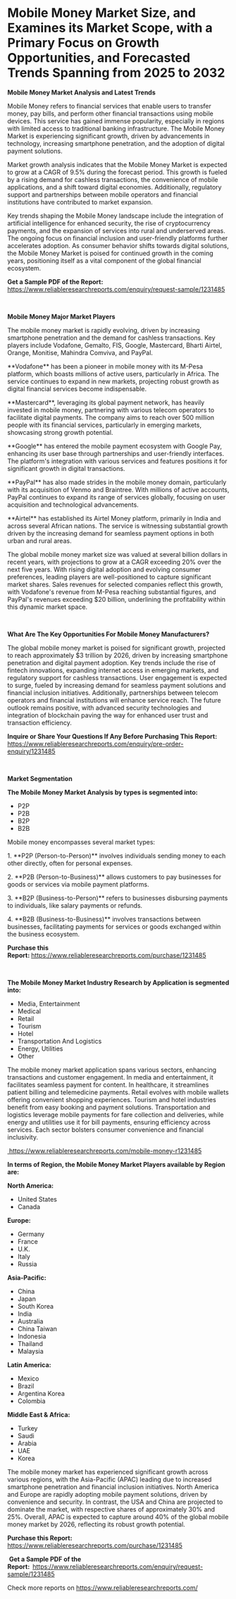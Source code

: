 <p><h1>Mobile Money Market Size, and Examines its Market Scope, with a Primary Focus on Growth Opportunities, and Forecasted Trends Spanning from 2025 to 2032</h1></p><p><strong>Mobile Money Market Analysis and Latest Trends</strong></p>
<p><p>Mobile Money refers to financial services that enable users to transfer money, pay bills, and perform other financial transactions using mobile devices. This service has gained immense popularity, especially in regions with limited access to traditional banking infrastructure. The Mobile Money Market is experiencing significant growth, driven by advancements in technology, increasing smartphone penetration, and the adoption of digital payment solutions.</p><p>Market growth analysis indicates that the Mobile Money Market is expected to grow at a CAGR of 9.5% during the forecast period. This growth is fueled by a rising demand for cashless transactions, the convenience of mobile applications, and a shift toward digital economies. Additionally, regulatory support and partnerships between mobile operators and financial institutions have contributed to market expansion.</p><p>Key trends shaping the Mobile Money landscape include the integration of artificial intelligence for enhanced security, the rise of cryptocurrency payments, and the expansion of services into rural and underserved areas. The ongoing focus on financial inclusion and user-friendly platforms further accelerates adoption. As consumer behavior shifts towards digital solutions, the Mobile Money Market is poised for continued growth in the coming years, positioning itself as a vital component of the global financial ecosystem.</p></p>
<p><strong>Get a Sample PDF of the Report:&nbsp;</strong> <a href="https://www.reliableresearchreports.com/enquiry/request-sample/1231485?utm_campaign=3079&utm_medium=2&utm_source=Github&utm_content=ia&utm_term=11032025&utm_id=mobile-money">https://www.reliableresearchreports.com/enquiry/request-sample/1231485</a></p>
<p>&nbsp;</p>
<p><strong>Mobile Money Major Market Players</strong></p>
<p><p>The mobile money market is rapidly evolving, driven by increasing smartphone penetration and the demand for cashless transactions. Key players include Vodafone, Gemalto, FIS, Google, Mastercard, Bharti Airtel, Orange, Monitise, Mahindra Comviva, and PayPal.</p><p>**Vodafone** has been a pioneer in mobile money with its M-Pesa platform, which boasts millions of active users, particularly in Africa. The service continues to expand in new markets, projecting robust growth as digital financial services become indispensable.</p><p>**Mastercard**, leveraging its global payment network, has heavily invested in mobile money, partnering with various telecom operators to facilitate digital payments. The company aims to reach over 500 million people with its financial services, particularly in emerging markets, showcasing strong growth potential.</p><p>**Google** has entered the mobile payment ecosystem with Google Pay, enhancing its user base through partnerships and user-friendly interfaces. The platform's integration with various services and features positions it for significant growth in digital transactions.</p><p>**PayPal** has also made strides in the mobile money domain, particularly with its acquisition of Venmo and Braintree. With millions of active accounts, PayPal continues to expand its range of services globally, focusing on user acquisition and technological advancements.</p><p>**Airtel** has established its Airtel Money platform, primarily in India and across several African nations. The service is witnessing substantial growth driven by the increasing demand for seamless payment options in both urban and rural areas.</p><p>The global mobile money market size was valued at several billion dollars in recent years, with projections to grow at a CAGR exceeding 20% over the next five years. With rising digital adoption and evolving consumer preferences, leading players are well-positioned to capture significant market shares. Sales revenues for selected companies reflect this growth, with Vodafone's revenue from M-Pesa reaching substantial figures, and PayPal's revenues exceeding $20 billion, underlining the profitability within this dynamic market space.</p></p>
<p>&nbsp;</p>
<p><strong>What Are The Key Opportunities For Mobile Money Manufacturers?</strong></p>
<p><p>The global mobile money market is poised for significant growth, projected to reach approximately $3 trillion by 2026, driven by increasing smartphone penetration and digital payment adoption. Key trends include the rise of fintech innovations, expanding internet access in emerging markets, and regulatory support for cashless transactions. User engagement is expected to surge, fueled by increasing demand for seamless payment solutions and financial inclusion initiatives. Additionally, partnerships between telecom operators and financial institutions will enhance service reach. The future outlook remains positive, with advanced security technologies and integration of blockchain paving the way for enhanced user trust and transaction efficiency.</p></p>
<p><strong>Inquire or Share Your Questions If Any Before Purchasing This Report:</strong> <a href="https://www.reliableresearchreports.com/enquiry/pre-order-enquiry/1231485?utm_campaign=3079&utm_medium=2&utm_source=Github&utm_content=ia&utm_term=11032025&utm_id=mobile-money">https://www.reliableresearchreports.com/enquiry/pre-order-enquiry/1231485</a></p>
<p>&nbsp;</p>
<p><strong>Market Segmentation</strong></p>
<p><strong>The Mobile Money Market Analysis by types is segmented into:</strong></p>
<p><ul><li>P2P</li><li>P2B</li><li>B2P</li><li>B2B</li></ul></p>
<p><p>Mobile money encompasses several market types: </p><p>1. **P2P (Person-to-Person)** involves individuals sending money to each other directly, often for personal expenses.</p><p>   </p><p>2. **P2B (Person-to-Business)** allows customers to pay businesses for goods or services via mobile payment platforms.</p><p>3. **B2P (Business-to-Person)** refers to businesses disbursing payments to individuals, like salary payments or refunds.</p><p>4. **B2B (Business-to-Business)** involves transactions between businesses, facilitating payments for services or goods exchanged within the business ecosystem.</p></p>
<p><strong>Purchase this Report:&nbsp;</strong><a href="https://www.reliableresearchreports.com/purchase/1231485?utm_campaign=3079&utm_medium=2&utm_source=Github&utm_content=ia&utm_term=11032025&utm_id=mobile-money">https://www.reliableresearchreports.com/purchase/1231485</a></p>
<p>&nbsp;</p>
<p><strong>The Mobile Money Market Industry Research by Application is segmented into:</strong></p>
<p><ul><li>Media, Entertainment</li><li>Medical</li><li>Retail</li><li>Tourism</li><li>Hotel</li><li>Transportation And Logistics</li><li>Energy, Utilities</li><li>Other</li></ul></p>
<p><p>The mobile money market application spans various sectors, enhancing transactions and customer engagement. In media and entertainment, it facilitates seamless payment for content. In healthcare, it streamlines patient billing and telemedicine payments. Retail evolves with mobile wallets offering convenient shopping experiences. Tourism and hotel industries benefit from easy booking and payment solutions. Transportation and logistics leverage mobile payments for fare collection and deliveries, while energy and utilities use it for bill payments, ensuring efficiency across services. Each sector bolsters consumer convenience and financial inclusivity.</p></p>
<p><a href="https://www.reliableresearchreports.com/mobile-money-r1231485?utm_campaign=3079&utm_medium=2&utm_source=Github&utm_content=ia&utm_term=11032025&utm_id=mobile-money">&nbsp;https://www.reliableresearchreports.com/mobile-money-r1231485</a></p>
<p><strong>In terms of Region, the Mobile Money Market Players available by Region are:</strong></p>
<p>
    <p> <strong> North America: </strong>
        <ul>
            <li>United States</li>
            <li>Canada</li>
        </ul>
        </p> 
    <p> <strong> Europe: </strong>
        <ul>
            <li>Germany</li>
            <li>France</li>
            <li>U.K.</li>
            <li>Italy</li>
            <li>Russia</li>
        </ul>
        </p> 
    <p> <strong> Asia-Pacific: </strong>
        <ul>
            <li>China</li>
            <li>Japan</li>
            <li>South Korea</li>
            <li>India</li>
            <li>Australia</li>
            <li>China Taiwan</li>
            <li>Indonesia</li>
            <li>Thailand</li>
            <li>Malaysia</li>
        </ul>
        </p> 
    <p> <strong> Latin America: </strong>
        <ul>
            <li>Mexico</li>
            <li>Brazil</li>
            <li>Argentina Korea</li>
            <li>Colombia</li>
        </ul>
        </p> 
    <p> <strong> Middle East & Africa: </strong>
        <ul>
            <li>Turkey</li>
            <li>Saudi</li>
            <li>Arabia</li>
            <li>UAE</li>
            <li>Korea</li>
        </ul>
    </p>
    </p>
<p><p>The mobile money market has experienced significant growth across various regions, with the Asia-Pacific (APAC) leading due to increased smartphone penetration and financial inclusion initiatives. North America and Europe are rapidly adopting mobile payment solutions, driven by convenience and security. In contrast, the USA and China are projected to dominate the market, with respective shares of approximately 30% and 25%. Overall, APAC is expected to capture around 40% of the global mobile money market by 2026, reflecting its robust growth potential.</p></p>
<p><strong>Purchase this Report: </strong><a href="https://www.reliableresearchreports.com/purchase/1231485?utm_campaign=3079&utm_medium=2&utm_source=Github&utm_content=ia&utm_term=11032025&utm_id=mobile-money">https://www.reliableresearchreports.com/purchase/1231485</a></p>
<p>&nbsp;<strong>Get a Sample PDF of the Report:&nbsp;&nbsp;</strong><a href="https://www.reliableresearchreports.com/enquiry/request-sample/1231485?utm_campaign=3079&utm_medium=2&utm_source=Github&utm_content=ia&utm_term=11032025&utm_id=mobile-money">https://www.reliableresearchreports.com/enquiry/request-sample/1231485</a></p>
<p><strong></strong></p>
<p>Check more reports on <a href="https://www.reliableresearchreports.com/?utm_campaign=3079&utm_medium=2&utm_source=Github&utm_content=ia&utm_term=11032025&utm_id=mobile-money">https://www.reliableresearchreports.com/</a></p>